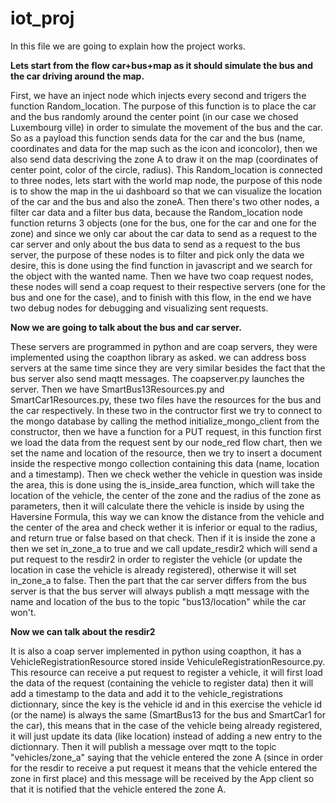 # iot_proj

In this file we are going to explain how the project works.

**Lets start from the flow car+bus+map as it should simulate the bus and the car driving around the map.**

First, we have an inject node which injects every second and trigers the function Random_location. The purpose of this function is to place the car and the bus randomly around the center point (in our case we chosed Luxembourg ville) in order to simulate the movement of the bus and the car.
So as a payload this function sends data for the car and the bus (name, coordinates and data for the map such as the icon and iconcolor), then we also send data descriving the zone A to draw it on the map (coordinates of center point, color of the circle, radius).
This Random_location is connected to three nodes, lets start with the world map node, the purpose of this node is to show the map in the ui dashboard so that we can visualize the location of the car and the bus and also the zoneA.
Then there's two other nodes, a filter car data and a filter bus data, because the Random_location node function returns 3 objects (one for the bus, one for the car and one for the zone) and since we only car about the car data to send as a request to the car server and only about the bus data to send as a request to the bus server, the purpose of these nodes is to filter and pick only the data we desire, this is done using the find function in javascript and we search for the object with the wanted name.
Then we have two coap request nodes, these nodes will send a coap request to their respective servers (one for the bus and one for the case), and to finish with this flow, in the end we have two debug nodes for debugging and visualizing sent requests.

**Now we are going to talk about the bus and car server.**

These servers are programmed in python and are coap servers, they were implemented using the coapthon library as asked.
we can address boss servers at the same time since they are very similar besides the fact that the bus server also send maqtt messages.
The coapserver.py launches the server.
Then we have SmartBus13Resources.py and SmartCar1Resources.py, these two files have the resources for the bus and the car respectively.
In these two in the contructor first we try to connect to the mongo database by calling the method initialize_mongo_client from the constructor, then we have a function for a PUT request, in this function first we load the data from the request sent by our node_red flow chart, then we set the name and location of the resource, then we try to insert a document inside the respective mongo collection containing this data (name, location and a timestamp).
Then we check wether the vehicle in question was inside the area, this is done using the is_inside_area function, which will take the location of the vehicle, the center of the zone and the radius of the zone as parameters, then it will calculate there the vehicle is inside by using the Haversine Formula, this way we can know the distance from the vehicle and the center of the area and check wether it is inferior or equal to the radius, and return true or false based on that check.
Then if it is inside the zone a then we set in_zone_a to true and we call update_resdir2 which will send a put request to the resdir2 in order to register the vehicle (or update the location in case the vehicle is already registered), otherwise it will set in_zone_a to false.
Then the part that the car server differs from the bus server is that the bus server will always publish a mqtt message with the name and location of the bus to the topic "bus13/location" while the car won't.

**Now we can talk about the resdir2** 

It is also a coap server implemented in python using coapthon, it has a VehicleRegistrationResource stored inside VehiculeRegistrationResource.py.
This resource can receive a put request to register a vehicle, it will first load the data of the request (containing the vehicle to register data) then it will add a timestamp to the data and add it to the vehicle_registrations dictionnary, since the key is the vehicle id and in this exercise the vehicle id (or the name) is always the same (SmartBus13 for the bus and SmartCar1 for the car), this means that in the case of the vehicle being already registered, it will just update its data (like location) instead of adding a new entry to the dictionnary.
Then it will publish a message over mqtt to the topic "vehicles/zone_a" saying that the vehicle entered the zone A (since in order for the resdir to receive a put request it means that the vehicle entered the zone in first place) and this message will be received by the App client so that it is notified that the vehicle entered the zone A.
